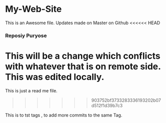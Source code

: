 # My-Web-Site
This is an Awesome file.
Updates made on Master on Github 
<<<<<< HEAD


### Reposiy Puryose

This will be a change which conflicts with whatever that is on remote side.
This was edited locally.
=======
This is just a read me file.
>>>>>>> 903752bf3733283336193202b07d512f1d39b7c3

This is to tst tags , to add more commits to the same Tag.

